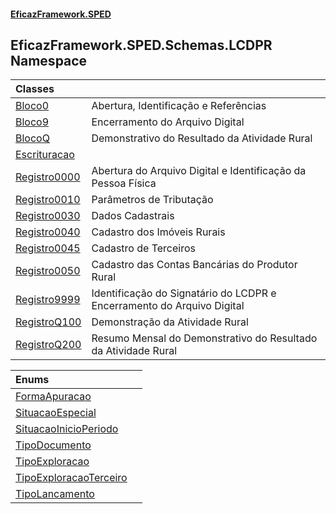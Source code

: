 #### [EficazFramework.SPED](EficazFrameworkSPED.md 'EficazFramework SPED')

## EficazFramework.SPED.Schemas.LCDPR Namespace

| Classes | |
| :--- | :--- |
| [Bloco0](EficazFramework.SPED.Schemas.LCDPR/Bloco0.md 'EficazFramework.SPED.Schemas.LCDPR.Bloco0') | Abertura, Identificação e Referências |
| [Bloco9](EficazFramework.SPED.Schemas.LCDPR/Bloco9.md 'EficazFramework.SPED.Schemas.LCDPR.Bloco9') | Encerramento do Arquivo Digital |
| [BlocoQ](EficazFramework.SPED.Schemas.LCDPR/BlocoQ.md 'EficazFramework.SPED.Schemas.LCDPR.BlocoQ') | Demonstrativo do Resultado da Atividade Rural |
| [Escrituracao](EficazFramework.SPED.Schemas.LCDPR/Escrituracao.md 'EficazFramework.SPED.Schemas.LCDPR.Escrituracao') | |
| [Registro0000](EficazFramework.SPED.Schemas.LCDPR/Registro0000.md 'EficazFramework.SPED.Schemas.LCDPR.Registro0000') | Abertura do Arquivo Digital e Identificação da Pessoa Física |
| [Registro0010](EficazFramework.SPED.Schemas.LCDPR/Registro0010.md 'EficazFramework.SPED.Schemas.LCDPR.Registro0010') | Parâmetros de Tributação |
| [Registro0030](EficazFramework.SPED.Schemas.LCDPR/Registro0030.md 'EficazFramework.SPED.Schemas.LCDPR.Registro0030') | Dados Cadastrais |
| [Registro0040](EficazFramework.SPED.Schemas.LCDPR/Registro0040.md 'EficazFramework.SPED.Schemas.LCDPR.Registro0040') | Cadastro dos Imóveis Rurais |
| [Registro0045](EficazFramework.SPED.Schemas.LCDPR/Registro0045.md 'EficazFramework.SPED.Schemas.LCDPR.Registro0045') | Cadastro de Terceiros |
| [Registro0050](EficazFramework.SPED.Schemas.LCDPR/Registro0050.md 'EficazFramework.SPED.Schemas.LCDPR.Registro0050') | Cadastro das Contas Bancárias do Produtor Rural |
| [Registro9999](EficazFramework.SPED.Schemas.LCDPR/Registro9999.md 'EficazFramework.SPED.Schemas.LCDPR.Registro9999') | Identificação do Signatário do LCDPR e Encerramento do Arquivo Digital |
| [RegistroQ100](EficazFramework.SPED.Schemas.LCDPR/RegistroQ100.md 'EficazFramework.SPED.Schemas.LCDPR.RegistroQ100') | Demonstração da Atividade Rural |
| [RegistroQ200](EficazFramework.SPED.Schemas.LCDPR/RegistroQ200.md 'EficazFramework.SPED.Schemas.LCDPR.RegistroQ200') | Resumo Mensal do Demonstrativo do Resultado da Atividade Rural |

| Enums | |
| :--- | :--- |
| [FormaApuracao](EficazFramework.SPED.Schemas.LCDPR/FormaApuracao.md 'EficazFramework.SPED.Schemas.LCDPR.FormaApuracao') | |
| [SituacaoEspecial](EficazFramework.SPED.Schemas.LCDPR/SituacaoEspecial.md 'EficazFramework.SPED.Schemas.LCDPR.SituacaoEspecial') | |
| [SituacaoInicioPeriodo](EficazFramework.SPED.Schemas.LCDPR/SituacaoInicioPeriodo.md 'EficazFramework.SPED.Schemas.LCDPR.SituacaoInicioPeriodo') | |
| [TipoDocumento](EficazFramework.SPED.Schemas.LCDPR/TipoDocumento.md 'EficazFramework.SPED.Schemas.LCDPR.TipoDocumento') | |
| [TipoExploracao](EficazFramework.SPED.Schemas.LCDPR/TipoExploracao.md 'EficazFramework.SPED.Schemas.LCDPR.TipoExploracao') | |
| [TipoExploracaoTerceiro](EficazFramework.SPED.Schemas.LCDPR/TipoExploracaoTerceiro.md 'EficazFramework.SPED.Schemas.LCDPR.TipoExploracaoTerceiro') | |
| [TipoLancamento](EficazFramework.SPED.Schemas.LCDPR/TipoLancamento.md 'EficazFramework.SPED.Schemas.LCDPR.TipoLancamento') | |
